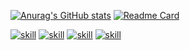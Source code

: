  [![Anurag's GitHub stats](https://github-readme-stats.vercel.app/api?username=iomes2&show_icons=true&theme=codeSTACKr)](https://github.com/iomes2/github-readme-stats)
[![Readme Card](https://github-readme-stats.vercel.app/api/pin/?username=iomes2&repo=iomes2.github.io&theme=codeSTACKr)](https://github.com/iomes2/github-readme-stats)

 [![skill](https://pure-escarpment-54474.herokuapp.com/api?type=html)](https://github.com/betterTisen/github-skill-card)  [![skill](https://pure-escarpment-54474.herokuapp.com/api?type=css)](https://github.com/betterTisen/github-skill-card)  [![skill](https://pure-escarpment-54474.herokuapp.com/api?type=javascript)](https://github.com/betterTisen/github-skill-card)  [![skill](https://pure-escarpment-54474.herokuapp.com/api?type=vue)](https://github.com/betterTisen/github-skill-card)
 
 
